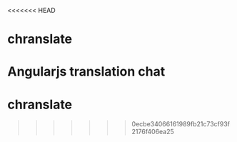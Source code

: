 <<<<<<< HEAD
# chranslate
Angularjs translation chat
=======
# chranslate
>>>>>>> 0ecbe34066161989fb21c73cf93f2176f406ea25
